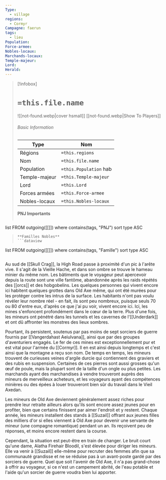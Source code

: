 ```yaml
---
Type:
  - village
regions:
  - Cormyr
Campagne: faerun
tags:
  - lieu
Population: 
Force-armee: 
Nobles-locaux: 
Marchands-locaux: 
Temple-majeur: 
Lord: 
Herald:
---
```

> [!infobox]
> # `=this.file.name`
> ![[not-found.webp|cover hsmall]]
> [[not-found.webp|Show To Players]]
> ###### Basic Information
> Type |  Nom |
> ---|---|
> Régions | `=this.regions`|
> Nom | `=this.file.name ` |
> Population | `=this.Population` hab |
> Temple-majeur | `=this.Temple-majeur` |
> Lord | `=this.Lord` |
> Forces armées | `=this.Force-armee` |
> Nobles-locaux | `=this.Nobles-locaux ` |
> **PNJ Importants**
>  ```dataview
list FROM outgoing([[]])
where contains(tags, "PNJ")
sort type ASC
>```
> **Familles Nobles**
> ```dataview
list FROM outgoing([[]])
where contains(tags, "Famille")
sort type ASC
>```

Au sud de [[Skull Crag]], la High Road passe à proximité d'un pic à l'arête vive. Il s'agit de la Vieille Hache, et dans son ombre se trouve le hameau minier du même nom. Les bâtiments que le voyageur peut apercevoir depuis la route sont une ville fantôme, abandonnée après les raids répétés des [[orcs]] et des hobgobelins. Les quelques personnes qui vivent encore ici habitent quelques grottes dans Old Axe même, qui ont été murées pour les protéger contre les intrus de la surface. Les habitants n'ont pas voulu révéler leur nombre réel - en fait, ils sont peu nombreux, puisque seuls 70 ou 80 d'entre eux, d'après ce que j'ai pu voir, vivent encore ici. Ici, les mines s'enfoncent profondément dans le cœur de la terre. Plus d'une fois, les mineurs ont pénétré dans les tunnels et les cavernes de l'[[Underdark]] et ont dû affronter les monstres des lieux sombres.

Pourtant, ils persistent, soutenus par pas moins de sept sorciers de guerre fournis par [[Vangerdahast Aeiulvana]], ainsi que par des groupes d'aventuriers engagés. Le fer de ces mines est exceptionnellement pur et est vital pour l'armée du [[Cormyr]]. Il en est ainsi depuis longtemps et c'est ainsi que la montagne a reçu son nom. De temps en temps, les mineurs trouvent de curieuses veines d'argile durcie qui contiennent des graviers et des rubis en suspension. Certaines de ces pierres sont aussi grosses qu'un œuf de poule, mais la plupart sont de la taille d'un ongle ou plus petites. Les marchands ayant des marchandises à vendre trouveront auprès des mineurs de merveilleux acheteurs, et les voyageurs ayant des compétences minières ou des épées à louer trouveront bien sûr du travail dans le Vieil Axedan.

Les mineurs de Old Axe deviennent généralement assez riches pour prendre leur retraite ailleurs alors qu'ils sont encore assez jeunes pour en profiter, bien que certains finissent par aimer l'endroit et y restent. Chaque année, les mineurs installent des stands à [[Suzail]] offrant aux jeunes filles des milliers d'or si elles viennent à Old Axe pour devenir une servante de mineur (une compagne romantique) pendant un an. Ils reçoivent peu de réponses, et moins encore restent dans la course.

Cependant, la situation est peut-être en train de changer. Le bruit court qu'une dame, Alatha Firehair Bloodil, s'est élevée pour diriger les mineurs. Elle va venir à [[Suzail]] elle-même pour recruter des femmes afin que sa communauté grandisse et ne se réduise pas à un avant-poste gardé par des sorciers de guerre. Quel que soit l'avenir de Old Axe, il n'a pas grand-chose à offrir au voyageur, si ce n'est un campement abrité, de l'eau potable et l'aide qu'un sorcier de guerre voudra bien lui apporter.
